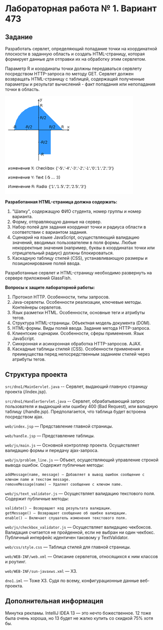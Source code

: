 # Лабораторная работа № 1. Вариант 473

## Задание 
Разработать сервлет, определяющий попадание точки на координатной плоскости в заданную область и создать HTML-страницу, которая формирует данные для отправки их на обработку этим сервлетом.

Параметр R и координаты точки должны передаваться сервлету посредством HTTP-запроса по методу GET. Сервлет должен возвращать HTML-страницу с таблицей, содержащей полученные параметры и результат вычислений - факт попадания или непопадания точки в область.

![](areas.png)

**Разработанная HTML-страница должна содержать:**

1. "Шапку", содержащую ФИО студента, номер группы и номер варианта.
2. Форму, отправляющую данные на сервер.
3. Набор полей для задания координат точки и радиуса области в соответствии с вариантом задания.
4. Сценарий на языке JavaScript, осуществляющий валидацию значений, вводимых пользователем в поля формы. Любые некорректные значения (например, буквы в координатах точки или отрицательный радиус) должны блокироваться.
5. Каскадную таблицу стилей (CSS), устанавливающую размеры и позиционирование полей ввода.

Разработанные сервлет и HTML-страницу необходимо развернуть на сервере приложений GlassFish.

**Вопросы к защите лабораторной работы:**

1. Протокол HTTP. Особенности, типы запросов.
2. Java-сервлеты. Особенности реализации, ключевые методы. Контейнеры сервлетов.
3. Язык разметки HTML. Особенности, основные теги и атрибуты тегов.
4. Структура HTML-страницы. Объектная модель документа (DOM).
5. HTML-формы. Виды полей ввода. Задание метода HTTP-запроса.
6. Клиентские сценарии. Особенности, сферы применения. Язык JavaScript.
7. Синхронная и асинхронная обработка HTTP-запросов. AJAX.
8. Каскадные таблицы стилей (CSS). Особенности применения и преимущества перед непосредственным заданием стилей через атрибуты тегов.

## Структура проекта
`src/dno1/MainServlet.java` -- Сервлет, выдающий главную страницу проекта (/index.jsp).

`src/dno1/HandlerServlet.java` -- Сервлет, обрабатывающий запрос пользователя и выдающий или ошибку 400 (Bad Request), или валидную таблицу (/handle.jsp). Предполагается, что таблица будет встроена посредством ajax.

`web/index.jsp` — Представление главной страницы.

`web/handle.jsp` — Представление таблицы.

`web/js/main.js` — Основной контроллер проекта. Осуществляет валидацию формы и передачу ajax-запроса.

`web/js/problem_line.js` — Объект, осуществляющий управление строкой вывода ошибок. Содержит публичные методы:

	addMessage(name, message) — Добавляет в вывод ошибок сообщение с ключом name и текстом message.
	removeMessage(name) — Удаляет сообщение с ключом name.

`web/js/text_validator.js` — Осуществляет валидацию текстового поля. Содержит публичные методы:

	validate() — Возвращает код результата валидации.
	getMessage() — Возвращает сообщение об ошибке валидации.
	enable() — Включает слушатель изменения текстового поля.

`web/js/checkbox_validator.js` — Осуществляет валидацию чекбоксов. Валидация считается не пройденной, если не выбран ни один чекбокс. Публичный интерфейс идентичен таковому у TextValidator.

`web/css/style.css` — Таблица стилей для главной страницы.

`web/WEB-INF/web.xml` — Описание сервлетов, относящихся к ним классов и роутинг.

`web/WEB-INF/sun-javaxws.xml` — ХЗ.

`dno1.iml` — Тоже ХЗ. Судя по всему, конфигурационные данные веб-проекта.

## Дополнительная информация

Минутка рекламы. IntelliJ IDEA 13 — это нечто божественное. 12 тоже была очень хороша, но 13 будет не жалко купить со скидкой 75% хотя бы.